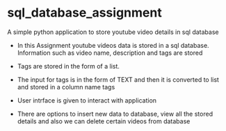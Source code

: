 # sql_database_assignment
A simple python application to store youtube video details in sql database

* In this Assignment youtube videos data is stored in a sql database. Information such as video name, description and tags are stored

* Tags are stored in the form of a list. 

* The input for tags is in the form of TEXT and then it is converted to list and stored in a column name tags

* User intrface is given to interact with application

* There are options to insert new data to database, view all the stored details and also we can delete certain videos from database
